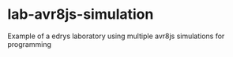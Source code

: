 # lab-avr8js-simulation
Example of a edrys laboratory using multiple avr8js simulations for programming
